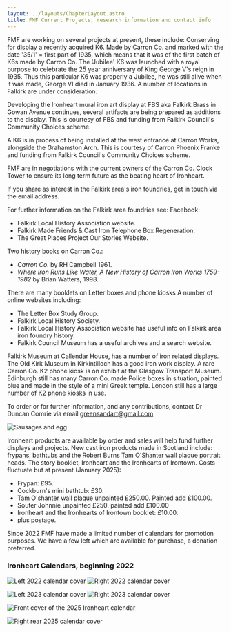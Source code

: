 ```yaml
---
layout: ../layouts/ChapterLayout.astro
title: FMF Current Projects, research information and contact info
---
```


FMF are working on several projects at present, these include:
Conserving for display a recently acquired K6. Made by Carron Co. and marked with the date '35/1' = first part of 1935, which means that it was of the first batch of K6s made by Carron Co. The 'Jubilee' K6 was launched with a royal purpose to celebrate the 25 year anniversary of King George V's reign in 1935. Thus this particular K6 was properly a Jubilee, he was still alive when it was made, George VI died in January 1936. A number of locations in Falkirk are under consideration.

Developing the Ironheart mural iron art display at FBS aka Falkirk Brass in Gowan Avenue continues, several artifacts are being prepared as additions to the display. This is courtesy of FBS and funding from Falkirk Council's Community Choices scheme.

A K6 is in process of being installed at the west entrance at Carron Works, alongside the Grahamston Arch. This is courtesy of Carron Phoenix Franke and funding from Falkirk Council's Community Choices scheme.

FMF are in negotiations with the current owners of the Carron Co. Clock Tower to ensure its long term future as the beating heart of Ironheart.

If you share as interest in the Falkirk area's iron foundries, get in touch via the email address.

For further information on the Falkirk area foundries see:
Facebook:

* Falkirk Local History Association website.
* Falkirk Made Friends & Cast Iron Telephone Box Regeneration.
* The Great Places Project Our Stories Website.

Two history books on Carron Co.:

* _Carron Co._ by RH Campbell 1961.
* _Where Iron Runs Like Water, A New History of Carron Iron Works 1759-1982_ by Brian Watters, 1998.

There are many booklets on Letter boxes and phone kiosks
A number of online websites including:

* The Letter Box Study Group.
* Falkirk Local History Society.
* Falkirk Local History Association website has useful info on Falkirk area iron foundry history.
* Falkirk Council Museum has a useful archives and a search website.

Falkirk Museum at Callendar House, has a number of iron related displays.
The Old Kirk Museum in Kirkintilloch has a good iron work display.
A rare Carron Co. K2 phone kiosk is on exhibit at the Glasgow Transport Museum.
Edinburgh still has many Carron Co. made Police boxes in situation, painted blue and made in the style of a mini Greek temple.
London still has a large number of K2 phone kiosks in use.

To order or for further information, and any contributions, contact Dr Duncan Comrie via email <greensandart@gmail.com>

![Sausages and egg](testing-the-frypan "L")

Ironheart products are available by order and sales will help fund further displays and projects.
New cast iron products made in Scotland include: frypans, bathtubs and the Robert Burns Tam O'Shanter wall plaque portrait heads.
The story booklet, Ironheart and the Ironhearts of Irontown.
Costs fluctuate but at present (January 2025):

* Frypan: £95.
* Cockburn's mini bathtub: £30.
* Tam O'shanter wall plaque unpainted £250.00. Painted add £100.00.
* Souter Johnnie unpainted £250. painted add £100.00
* Ironheart and the Ironhearts of Irontown booklet: £10.00.
* plus postage.

Since 2022 FMF have made a limited number of calendars for promotion purposes.
We have a few left which are available for purchase, a donation preferred.

### Ironheart Calendars, beginning 2022

![Left 2022 calendar cover](calftcover2022)
![Right 2022 calendar cover](calrrcover2022)

![Left 2023 calendar cover](calftcover2023)
![Right 2023 calendar cover](calrrcover2023)

<!-- image7. Ironheart Legends 2025 -->
![Front cover of the 2025 Ironheart calendar](2025-calendar-front)

![Right rear 2025 calendar cover](IronheratLegends25rr)
